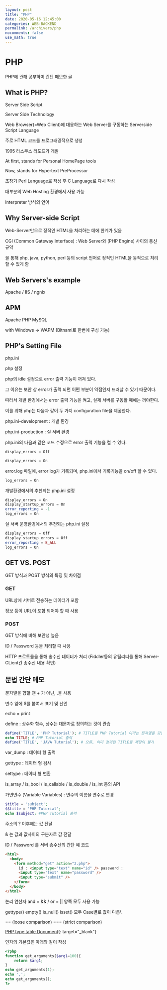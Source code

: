 ```yaml
---
layout: post
title: "PHP"
date: 2020-05-16 12:45:00
categories: WEB-BACKEND
permalink: /archivers/php
nocomments: false
use_math: true
---
```


# PHP

PHP에 관해 공부하며 간단 메모한 글

## What is PHP?

Server Side Script

Server Side Technology

Web Browser(=Web Client)에 대응하는 Web Server를 구동하는 Serverside Script Language

주로 HTML 코드를 프로그래밍적으로 생성

1995 라스무스 러도프가 개발

At first, stands for Personal HomePage tools

Now, stands for Hypertext PreProcessor

초창기 Perl Language로 작성 후 C Language로 다시 작성

대부분의 Web Hosting 환경에서 사용 가능

Interpreter 방식의 언어

## Why Server-side Script

Web-Server만으로 정적인 HTML을 처리하는 데에 한계가 있음

CGI (Common Gateway Interface) : Web Server와 (PHP Engine) 사이의 통신 규약

을 통해 php, java, python, perl 등의 script 언어로 정적인 HTML을 동적으로 처리할 수 있게 함

## Web Servers's example

Apache / IIS / ngnix

## APM

Apache PHP MySQL

with Windows -> WAPM (Bitnami로 한번에 구성 가능)

## PHP's Setting File

php.ini

php 설정

php의 idle 설정으로 error 출력 기능이 꺼져 있다.

그 이유는 보안 상 error가 출력 되면 어떤 부분이 약점인지 드러날 수 있기 때문이다.

따라서 개발 환경에서는 error 출력 기능을 켜고, 실제 서버를 구동할 때에는 꺼야한다.

이를 위해 php는 다음과 같이 두 가지 configuration file을 제공한다.

php.ini-development : 개발 환경

php.ini-production : 실 서버 환경

php.ini의 다음과 같은 코드 수정으로 error 출력 기능을 켤 수 있다.

```php
display_errors = Off
```

```php
display_errors = On
```

error.log 파일에, error log가 기록되며, php.ini에서 기록기능을 on/off 할 수 있다.

```php
log_errors = On
```

개발환경에서의 추천되는 php.ini 설정

```php
display_errors = On
display_startup_errors = On
error_reporting = -1
log_errors = On
```

실 서버 운영환경에서의 추천되는 php.ini 설정

```php
display_errors = Off
display_startup_errors = Off
error_reporting = E_ALL
log_errors = On
```

## GET VS. POST

GET 방식과 POST 방식의 특징 및 차이점

### GET

URL상에 서버로 전송하는 데이터가 포함

정보 등이 URL이 포함 되어야 할 때 사용

### POST

GET 방식에 비해 보안성 높음

ID / Password 등을 처리할 때 사용

HTTP 프로토콜을 통해 송수신 데이터가 처리 (Fiddler등의 유틸리티를 통해 Server-CLient간 송수신 내용 확인)

## 문법 간단 메모

문자열을 합할 땐 + 가 아닌, .을 사용

변수 앞에 \$를 붙여서 표기 및 선언

echo = print

define : 상수화 함수, 상수는 대문자로 정의하는 것이 관습

```php
define('TITLE', 'PHP Tutorial'); # TITLE을 PHP Tutorial 이라는 문자열을 갖는 상수 취급
echo TITLE; # PHP Tutorial 출력
define('TITLE', 'JAVA Tutorial'); # 오류, 이미 정의된 TITLE을 재정의 불가
```

var_dump : 데이터 형 출력

gettype : 데이터 형 검사

settype : 데이터 형 변환

is_array / is_bool / is_callable / is_double / is_int 등의 API

가변변수 (Variable Variables) : 변수의 이름을 변수로 변경

```php
$title = 'subject';
$$title = 'PHP Tutorial';
echo $subject; #PHP Tutorial 출력
```

주소의 ? 이후에는 값 전달

& 는 값과 값사이의 구분자로 값 전달

ID / Password 를 서버 송수신의 간단 예 코드

```html
<html>
  <body>
    <form method="get" action="2.php">
      id : <input type="text" name="id" /> password :
      <input type="text" name="password" />
      <input type="submit" />
    </form>
  </body>
</html>
```

논리 연산자 and = && / or = || 양쪽 모두 사용 가능

gettype() empty() is_null() isset() 모두 Case별로 값이 다름\

== (loose comparison) === (strict comparison)

[PHP type table Document](http://php.net/manual/en/types.comparisons.php){: target="\_blank"}

인자의 기본값은 아래와 같이 작성

```php
<?php
function get_arguments($arg1=100){
    return $arg1;
}
echo get_arguments(1);
echo ',';
echo get_arguments();
?>
```

<!-- ![executeCMD](/assets/posts/2020-03-21-bithumbcal/bithumbcal.gif)

Need
URI
URL
HTTP
 -->
